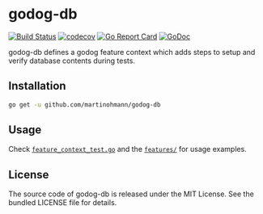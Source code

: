# godog-db

[![Build Status](https://travis-ci.org/martinohmann/godog-db.svg)](https://travis-ci.org/martinohmann/godog-db)
[![codecov](https://codecov.io/gh/martinohmann/godog-db/branch/master/graph/badge.svg)](https://codecov.io/gh/martinohmann/godog-db)
[![Go Report Card](https://goreportcard.com/badge/github.com/martinohmann/godog-db)](https://goreportcard.com/report/github.com/martinohmann/godog-db)
[![GoDoc](https://godoc.org/github.com/martinohmann/godog-db?status.svg)](https://godoc.org/github.com/martinohmann/godog-db)

godog-db defines a godog feature context which adds steps to setup and verify database contents during tests.

## Installation

```sh
go get -u github.com/martinohmann/godog-db
```

## Usage

Check [`feature_context_test.go`](feature_context_test.go) and the [`features/`](features/) for usage examples.

## License

The source code of godog-db is released under the MIT License. See the bundled
LICENSE file for details.
